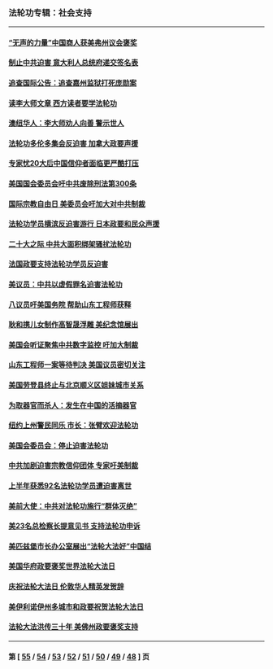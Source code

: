 ### 法轮功专辑：社会支持
---
#### [“无声的力量”中国商人获美弗州议会褒奖](../../pages/nf4386/n13941208.md?04090430) 
#### [制止中共迫害 意大利人总统府递交签名表](../../pages/nf4386/n13933726.md?04090430) 
#### [追查国际公告：追查嘉州监狱打死庞勋案](../../pages/nf4386/n13933461.md?04090430) 
#### [读李大师文章 西方读者要学法轮功](../../pages/nf4386/n13925142.md?04090430) 
#### [澳纽华人：李大师劝人向善 警示世人](../../pages/nf4386/n13924146.md?04090430) 
#### [法轮功多伦多集会反迫害 加拿大政要声援](../../pages/nf4386/n13881303.md?04090430) 
#### [专家忧20大后中国信仰者面临更严酷打压](../../pages/nf4386/n13874993.md?04090430) 
#### [美国国会委员会吁中共废除刑法第300条](../../pages/nf4386/n13868121.md?04090430) 
#### [国际宗教自由日 美委员会吁加大对中共制裁](../../pages/nf4386/n13855021.md?04090430) 
#### [法轮功学员横滨反迫害游行 日本政要和民众声援](../../pages/nf4386/n13847132.md?04090430) 
#### [二十大之际 中共大面积绑架骚扰法轮功](../../pages/nf4386/n13846381.md?04090430) 
#### [法国政要支持法轮功学员反迫害](../../pages/nf4386/n13841970.md?04090430) 
#### [美议员：中共以虚假罪名迫害法轮功](../../pages/nf4386/n13841083.md?04090430) 
#### [八议员吁美国务院 帮助山东工程师获释](../../pages/nf4386/n13836379.md?04090430) 
#### [耿和携儿女制作高智晟浮雕 美纪念馆展出](../../pages/nf4386/n13829624.md?04090430) 
#### [美国会听证聚焦中共数字监控 吁加大制裁](../../pages/nf4386/n13825083.md?04090430) 
#### [山东工程师一案等待判决 美国议员密切关注](../../pages/nf4386/n13815065.md?04090430) 
#### [美国劳登县终止与北京顺义区姐妹城市关系](../../pages/nf4386/n13811030.md?04090430) 
#### [为取器官而杀人：发生在中国的活摘器官](../../pages/nf4386/n13794731.md?04090430) 
#### [纽约上州警民同乐 市长：张臂欢迎法轮功](../../pages/nf4386/n13794375.md?04090430) 
#### [美国会委员会：停止迫害法轮功](../../pages/nf4386/n13788164.md?04090430) 
#### [中共加剧迫害宗教信仰团体 专家吁美制裁](../../pages/nf4386/n13780252.md?04090430) 
#### [上半年获悉92名法轮功学员遭迫害离世](../../pages/nf4386/n13772701.md?04090430) 
#### [美前大使：中共对法轮功施行“群体灭绝”](../../pages/nf4386/n13771705.md?04090430) 
#### [美23名总检察长提意见书 支持法轮功申诉](../../pages/nf4386/n13766596.md?04090430) 
#### [美匹兹堡市长办公室展出“法轮大法好”中国结](../../pages/nf4386/n13749721.md?04090430) 
#### [美国华府政要褒奖世界法轮大法日](../../pages/nf4386/n13743770.md?04090430) 
#### [庆祝法轮大法日 伦敦华人精英发贺辞](../../pages/nf4386/n13741593.md?04090430) 
#### [美伊利诺伊州多城市和政要祝贺法轮大法日](../../pages/nf4386/n13737149.md?04090430) 
#### [法轮大法洪传三十年 美佛州政要褒奖支持](../../pages/nf4386/n13737103.md?04090430) 

---
#### 第 [ [55](./55.md?04090430) / [54](./54.md?04090430) / [53](./53.md?04090430) / [52](./52.md?04090430) / [51](./51.md?04090430) / [50](./50.md?04090430) / [49](./49.md?04090430) / [48](./48.md?04090430) ] 页
